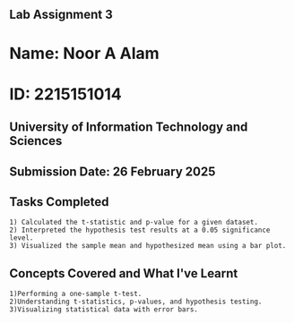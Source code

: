 ## Lab Assignment 3
# Name: Noor A Alam
# ID: 2215151014
## University of Information Technology and Sciences
## Submission Date: 26 February 2025

## Tasks Completed
    1) Calculated the t-statistic and p-value for a given dataset.
    2) Interpreted the hypothesis test results at a 0.05 significance level.
    3) Visualized the sample mean and hypothesized mean using a bar plot.

## Concepts Covered and What I've Learnt
    1)Performing a one-sample t-test.
    2)Understanding t-statistics, p-values, and hypothesis testing.
    3)Visualizing statistical data with error bars.
